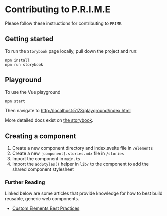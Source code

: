 # Contributing to P.R.I.M.E

Please follow these instructions for contributing to `PRIME`.

## Getting started

To run the `Storybook` page locally, pull down the project and run:

```basha
npm install
npm run storybook
```

## Playground

To use the Vue playground

```bash
npm start
```

Then navigate to [http://localhost:5173/playground/index.html](http://localhost:5173/playground/index.html)

More detailed docs exist on [the storybook](https://www.viam.com/prime).

## Creating a component

1. Create a new component directory and index.svelte file in `/elements`
2. Create a new `[component].stories.mdx` file in `/stories`
3. Import the component in `main.ts`
4. Import the `addStyles()` helper in `lib/` to the component to add the shared component stylesheet

### Further Reading

Linked below are some articles that provide knowledge for how to best build reusable, generic web components.

- [Custom Elements Best Practices](https://web.dev/custom-elements-best-practices/)
